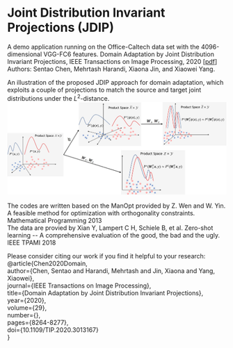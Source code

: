 # Joint Distribution Invariant Projections (JDIP)


A demo application running on the Office-Caltech data set with the 4096-dimensional VGG-FC6 features.
Domain Adaptation by Joint Distribution Invariant Projections, IEEE Transactions on Image Processing, 2020 [[pdf](https://ieeexplore.ieee.org/document/9159880)]  
Authors: Sentao Chen, Mehrtash Harandi, Xiaona Jin, and Xiaowei Yang.  

An illustration of the proposed JDIP approach for domain adaptation, which exploits a couple of projections to match the source and target joint distributions under the $L^{2}$-distance.   
![procedure](procedure.jpg)

The codes are written based on the ManOpt provided by Z. Wen and W. Yin. A feasible method for optimization with orthogonality constraints. Mathematical Programming 2013  
The data are provied by Xian Y, Lampert C H, Schiele B, et al. Zero-shot learning -- A comprehensive evaluation of the good, the bad and the ugly. IEEE TPAMI 2018  

Please consider citing our work if you find it helpful to your research:  
@article{Chen2020Domain,  
  author={Chen, Sentao and Harandi, Mehrtash and Jin, Xiaona and Yang, Xiaowei},  
  journal={IEEE Transactions on Image Processing},   
  title={Domain Adaptation by Joint Distribution Invariant Projections},   
  year={2020},  
  volume={29},  
  number={},  
  pages={8264-8277},  
  doi={10.1109/TIP.2020.3013167}  
  }
  
